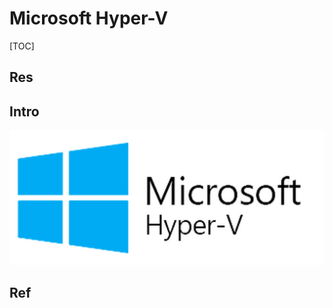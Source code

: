 # Microsoft Hyper-V

[TOC]





## Res



## Intro
![|500](../../../../../../../../Assets/Pics/Pasted%20image%2020230308140016.png)



## Ref
